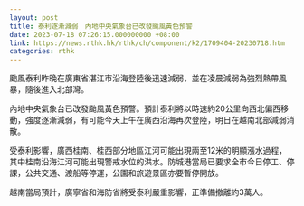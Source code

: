 ```yaml
---
layout: post
title: 泰利逐漸減弱　內地中央氣象台已改發颱風黃色預警
date: 2023-07-18 07:26:15.000000000 +08:00
link: https://news.rthk.hk/rthk/ch/component/k2/1709404-20230718.htm
categories: rthk
---
```


颱風泰利昨晚在廣東省湛江市沿海登陸後迅速減弱，並在凌晨減弱為強烈熱帶風暴，隨後進入北部灣。

內地中央氣象台已改發颱風黃色預警。預計泰利將以時速約20公里向西北偏西移動，強度逐漸減弱，有可能今天上午在廣西沿海再次登陸，明日在越南北部減弱消散。

受泰利影響，廣西桂南、桂西部分地區江河可能出現兩至12米的明顯漲水過程，其中桂南沿海江河可能出現警戒水位的洪水。防城港當局已要求全市今日停工、停課，公共交通、渡船等停運，公園和旅遊景區亦要暫停開放。

越南當局預計，廣寧省和海防省將受泰利嚴重影響，正準備撤離約3萬人。

